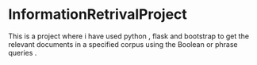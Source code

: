 # InformationRetrivalProject
This is a project where i have used python , flask and bootstrap to get the relevant documents in a specified corpus using the Boolean or  phrase queries .
